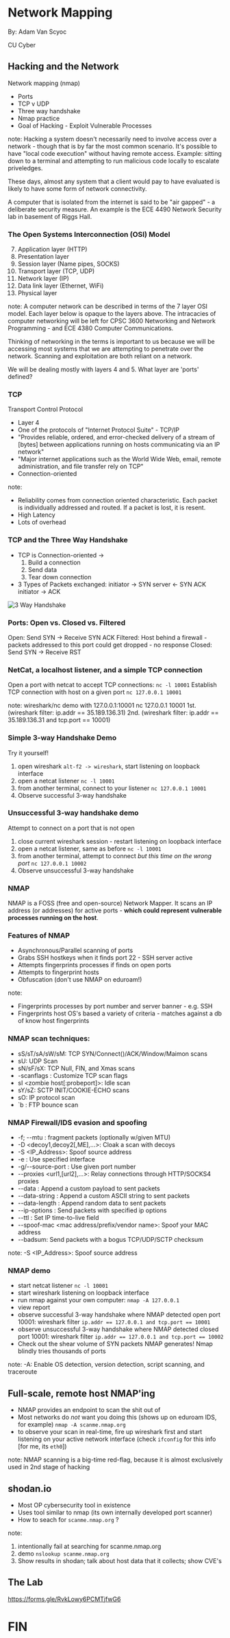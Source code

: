 # Network Mapping

By: Adam Van Scyoc

CU Cyber



## Hacking and the Network

Network mapping (nmap)
* Ports
* TCP v UDP
* Three way handshake
* Nmap practice
* Goal of Hacking - Exploit Vulnerable Processes

note: Hacking a system doesn't necessarily need to involve access over a network - 
though that is by far the most common scenario. It's possible to have "local code
execution" without having remote access. Example: sitting down to a terminal
and attempting to run malicious code locally to escalate priveledges.

These days, almost any system that a client would
pay to have evaluated is likely to have some form of network connectivity.

A computer that is isolated from the internet is said to be "air gapped" - 
a deliberate security measure. An example is the ECE 4490 Network Security lab in
basement of Riggs Hall.


### The Open Systems Interconnection (OSI) Model 

7. Application layer (HTTP)
6. Presentation layer
5. Session layer (Name pipes, SOCKS)
4. Transport layer (TCP, UDP)
3. Network layer (IP)
2. Data link layer (Ethernet, WiFi)
1. Physical layer

note: A computer network can be described in terms of the 7 layer OSI model. Each layer below is opaque to the layers above. 
The intracacies of computer networking will be left for CPSC 3600 Networking and Network Programming - and ECE 4380 Computer Communications.

Thinking of networking in the terms is important to us because we will be accessing most systems that we are attempting to penetrate over the network. Scanning and exploitation are both reliant on a network. 

We will be dealing mostly with layers 4 and 5.
What layer are 'ports' defined?



### TCP

Transport Control Protocol 
* Layer 4
* One of the protocols of "Internet Protocol Suite" - TCP/IP
* "Provides reliable, ordered, and error-checked delivery of a stream of [bytes] between applications running on hosts communicating via an IP network"
* "Major internet applications such as the World Wide Web, email, remote administration, and file transfer rely on TCP"
* Connection-oriented

note: 
* Reliability comes from connection oriented characteristic. Each packet is individually addressed and routed. If a packet is lost, it is resent.
* High Latency
* Lots of overhead


### TCP and the Three Way Handshake

* TCP is Connection-oriented -> 
	1. Build a connection
	2. Send data
	3. Tear down connection
* 3 Types of Packets exchanged:
	initiator -> SYN
	server    <- SYN ACK
	initiator -> ACK

![3 Way Handshake](3-way-handshake.gif)


### Ports: Open vs. Closed vs. Filtered

Open: 		Send SYN -> Receive SYN ACK
Filtered: 	Host behind a firewall - packets addressed to this port could get dropped - no response
Closed:		Send SYN -> Receive RST


### NetCat, a localhost listener, and a simple TCP connection
Open a port with netcat to accept TCP connections: `nc -l 10001`
Establish TCP connection with host on a given port `nc 127.0.0.1 10001`

note: wireshark/nc demo with 127.0.0.1:10001
nc 127.0.0.1 10001
1st. (wireshark filter: ip.addr == 35.189.136.31)
2nd. (wireshark filter: ip.addr == 35.189.136.31 and tcp.port == 10001)


### Simple 3-way Handshake Demo

Try it yourself!
1. open wireshark `alt-f2 -> wireshark`, start listening on loopback interface
2. open a netcat listener `nc -l 10001`
3. from another terminal, connect to your listener `nc 127.0.0.1 10001`
4. Observe successful 3-way handshake


### Unsuccessful 3-way handshake demo

Attempt to connect on a port that is not open
1. close current wireshark session - restart listening on loopback interface
2. open a netcat listener, same as before `nc -l 10001`
3. from another terminal, attempt to connect *but this time on the wrong port* `nc 127.0.0.1 10002`
4. Observe unsuccessful 3-way handshake



### NMAP

NMAP is a FOSS (free and open-source) Network Mapper. It scans an IP address (or addresses) for active ports - **which could represent vulnerable processes running on the host**.


### Features of NMAP

* Asynchronous/Parallel scanning of ports
* Grabs SSH hostkeys when it finds port 22 - SSH server active
* Attempts fingerprints processes if finds on open ports
* Attempts to fingerprint hosts
* Obfuscation (don't use NMAP on eduroam!)

note: 
* Fingerprints processes by port number and server banner - e.g. SSH
* Fingerprints host OS's based a variety of criteria - matches against a db of know host fingerprints


### NMAP scan techniques:

* sS/sT/sA/sW/sM: TCP SYN/Connect()/ACK/Window/Maimon scans
* sU: UDP Scan
* sN/sF/sX: TCP Null, FIN, and Xmas scans
* -scanflags <flags>: Customize TCP scan flags
* sI <zombie host[:probeport]>: Idle scan
* sY/sZ: SCTP INIT/COOKIE-ECHO scans
* sO: IP protocol scan
* `b <FTP relay host>: FTP bounce scan


### NMAP Firewall/IDS evasion and spoofing

* -f; --mtu <val>: fragment packets (optionally w/given MTU)
* -D <decoy1,decoy2[,ME],...>: Cloak a scan with decoys
* -S <IP_Address>: Spoof source address
* -e <iface>: Use specified interface
* -g/--source-port <portnum>: Use given port number
* --proxies <url1,[url2],...>: Relay connections through HTTP/SOCKS4 proxies
* --data <hex string>: Append a custom payload to sent packets
* --data-string <string>: Append a custom ASCII string to sent packets
* --data-length <num>: Append random data to sent packets
* --ip-options <options>: Send packets with specified ip options
* --ttl <val>: Set IP time-to-live field
* --spoof-mac <mac address/prefix/vendor name>: Spoof your MAC address
* --badsum: Send packets with a bogus TCP/UDP/SCTP checksum

note: -S <IP_Address>: Spoof source address


### NMAP demo

* start netcat listener `nc -l 10001`
* start wireshark listening on loopback interface
* run nmap against your own computer: `nmap -A 127.0.0.1`
* view report
* observe successful 3-way handshake where NMAP detected open port 10001:
	wireshark filter `ip.addr == 127.0.0.1 and tcp.port == 10001`
* observe unsuccessful 3-way handshake where NMAP detected closed port 10001:
	wireshark filter `ip.addr == 127.0.0.1 and tcp.port == 10002`
* Check out the shear volume of SYN packets NMAP generates! Nmap blindly tries thousands of ports

note:   -A: Enable OS detection, version detection, script scanning, and traceroute


## Full-scale, remote host NMAP'ing

* NMAP provides an endpoint to scan the shit out of 
* Most networks do *not* want you doing this (shows up on eduroam IDS, for example)
`nmap -A scanme.nmap.org`
* to observe your scan in real-time, fire up wireshark first and start listening on your active network interface (check `ifconfig` for this info [for me, its `eth0`])

note: NMAP scanning is a big-time red-flag, because it is almost exclusively used in 2nd stage of hacking


## shodan.io

* Most OP cybersecurity tool in existence
* Uses tool similar to nmap (its own internally developed port scanner)
* How to seach for `scanme.nmap.org` ?

note: 
1. intentionally fail at searching for scanme.nmap.org
2. demo `nslookup scanme.nmap.org`
3. Show results in shodan; talk about host data that it collects; show CVE's



## The Lab

https://forms.gle/RvkLowy6PCMTjfwG6


# FIN
